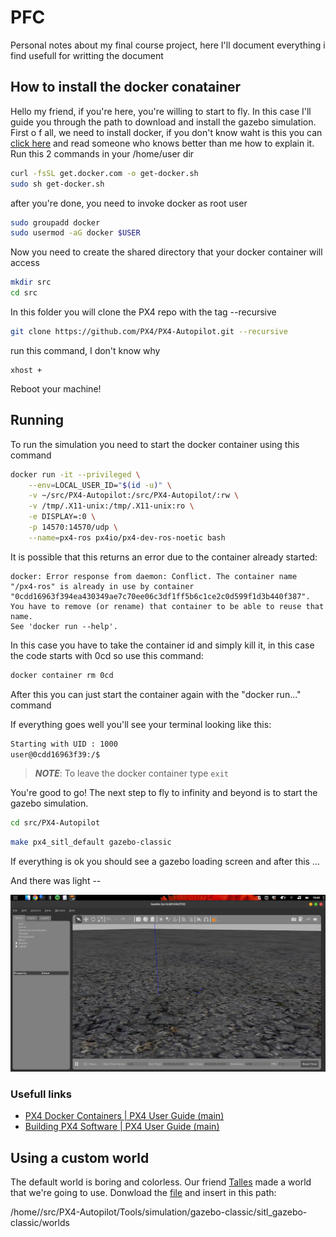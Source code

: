# PFC

Personal notes about my final course project, here I'll document everything i find usefull for writting the document



## How to install the docker conatainer

Hello my friend, if you're here, you're willing to start to fly. In this case I'll guide you through the path to download and install the gazebo simulation.
First o f all, we need to install docker, if you don't know waht is this you can [click here](https://docs.docker.com/get-docker/) and read someone who knows better than me how to explain it. Run this 2 commands in your /home/user dir

```bash
curl -fsSL get.docker.com -o get-docker.sh
sudo sh get-docker.sh
```

after you're done, you need to invoke docker as root user

```bash
sudo groupadd docker
sudo usermod -aG docker $USER
```
Now you need to create the shared directory that your docker container will access

```bash
mkdir src
cd src
```

In this folder you will clone the PX4 repo with the tag --recursive

```bash
git clone https://github.com/PX4/PX4-Autopilot.git --recursive
```

run this command, I don't know why

```
xhost +
```

Reboot your machine!


## Running

To run the simulation you need to start the docker container using this command

```sh
docker run -it --privileged \
    --env=LOCAL_USER_ID="$(id -u)" \
    -v ~/src/PX4-Autopilot:/src/PX4-Autopilot/:rw \
    -v /tmp/.X11-unix:/tmp/.X11-unix:ro \
    -e DISPLAY=:0 \
    -p 14570:14570/udp \
    --name=px4-ros px4io/px4-dev-ros-noetic bash
```

It is possible that this returns an error due to the container already started:

```console
docker: Error response from daemon: Conflict. The container name "/px4-ros" is already in use by container "0cdd16963f394ea430349ae7c70ee06c3df1ff5b6c1ce2c0d599f1d3b440f387". You have to remove (or rename) that container to be able to reuse that name.
See 'docker run --help'.
```
In this case you have to take the container id and simply kill it, in this case the code starts with 0cd so use this command:

```sh
docker container rm 0cd
```
After this you can just start the container again with the "docker run..." command

If everything goes well you'll see your terminal looking like this:

```bash
Starting with UID : 1000
user@0cdd16963f39:/$
```
>**_NOTE_**:  To leave the docker container type ```exit``` 

You're good to go!
The next step to fly to infinity and beyond is to start the gazebo simulation.

```sh
cd src/PX4-Autopilot
```

```sh
make px4_sitl_default gazebo-classic
```

If everything is ok you should see a gazebo loading screen and after this ...

And there was light -- 

![gazebo image](/img/Screenshot%20from%202024-02-05%2010-45-49.png)

### Usefull links

- [PX4 Docker Containers | PX4 User Guide (main)](https://docs.px4.io/main/en/test_and_ci/docker.html)
- [Building PX4 Software | PX4 User Guide (main)](https://docs.px4.io/main/en/dev_setup/building_px4.html)

## Using a custom world

The default world is boring and colorless. Our friend [Talles](https://github.com/TallesCarvalh0) made a world that we're going to use. Donwload the [file](https://github.com/TallesCarvalh0/DRONES/tree/main/worlds) and insert in this path:

/home/<username>/src/PX4-Autopilot/Tools/simulation/gazebo-classic/sitl_gazebo-classic/worlds




